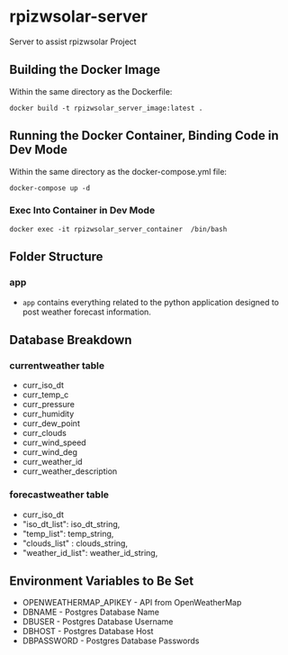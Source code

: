 # rpizwsolar-server

Server to assist rpizwsolar Project

## Building the Docker Image

Within the same directory as the Dockerfile:

```
docker build -t rpizwsolar_server_image:latest .
```

## Running the Docker Container, Binding Code in Dev Mode

Within the same directory as the docker-compose.yml file:

```
docker-compose up -d
```
### Exec Into Container in Dev Mode

```
docker exec -it rpizwsolar_server_container  /bin/bash
```

## Folder Structure

### app

* ```app``` contains everything related to the python application designed to post weather forecast information. 

## Database Breakdown

### currentweather table

* curr_iso_dt
* curr_temp_c
* curr_pressure
* curr_humidity
* curr_dew_point
* curr_clouds
* curr_wind_speed
* curr_wind_deg
* curr_weather_id
* curr_weather_description

### forecastweather table

* curr_iso_dt
* "iso_dt_list": iso_dt_string,
* "temp_list": temp_string,
* "clouds_list" : clouds_string,
* "weather_id_list": weather_id_string,
## Environment Variables to Be Set

* OPENWEATHERMAP_APIKEY - API from OpenWeatherMap
* DBNAME - Postgres Database Name
* DBUSER - Postgres Database Username
* DBHOST - Postgres Database Host
* DBPASSWORD - Postgres Database Passwords